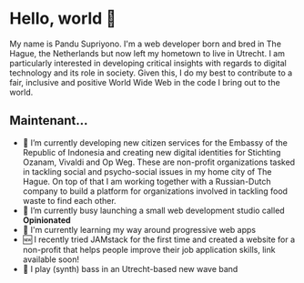 # Hello, world 👋

My name is Pandu Supriyono. I'm a web developer born and bred in The Hague, the Netherlands but now
left my hometown to live in Utrecht. I am particularly interested in developing critical insights
with regards to digital technology and its role in society. Given this, I do my
best to contribute to a fair, inclusive and positive World Wide Web in the code
I bring out to the world.

## Maintenant...

- 🔭 I’m currently developing new citizen services for the Embassy of the Republic of Indonesia and creating new digital identities for Stichting Ozanam, Vivaldi and Op Weg. These are non-profit organizations tasked in tackling social and psycho-social issues in my home city of The Hague. On top of that I am working together with a Russian-Dutch company to build a platform for organizations involved in tackling food waste to find each other.
- 🌱 I’m currently busy launching a small web development studio called __Opinionated__
- 📖 I'm currently learning my way around progressive web apps 
- 🆕 I recently tried JAMstack for the first time and created a website for a non-profit that helps people improve their job application skills, link available soon!
- 🎸 I play (synth) bass in an Utrecht-based new wave band
